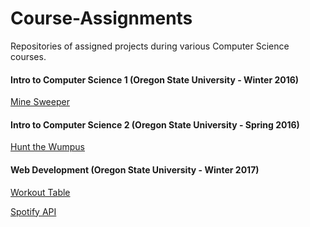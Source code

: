 # Course-Assignments
Repositories of assigned projects during various Computer Science courses.

#### Intro to Computer Science 1 (Oregon State University - Winter 2016)
[Mine Sweeper](https://github.com/GabrielCee27/CS161_Mine_Sweeper_Winter_2016)

#### Intro to Computer Science 2 (Oregon State University - Spring 2016)
[Hunt the Wumpus](https://github.com/GabrielCee27/CS162_Hunt_the_Wumpus_Spring_2016)

#### Web Development (Oregon State University - Winter 2017)
[Workout Table](https://github.com/GabrielCee27/CS290_Workout_Table_Winter_2017)

[Spotify API](https://github.com/GabrielCee27/Spotify_API_Winter_2017)
